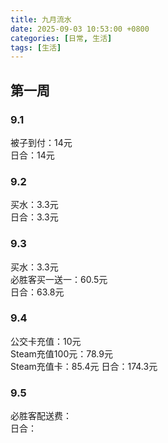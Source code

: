 ```yaml
---
title: 九月流水
date: 2025-09-03 10:53:00 +0800
categories: [日常, 生活]
tags: [生活]
---
```


## 第一周
### 9.1
被子到付：14元  
日合：14元  
### 9.2
买水：3.3元  
日合：3.3元  
### 9.3
买水：3.3元  
必胜客买一送一：60.5元  
日合：63.8元  
### 9.4
公交卡充值：10元  
Steam充值100元：78.9元  
Steam充值卡：85.4元
日合：174.3元  
### 9.5
必胜客配送费：  
日合：